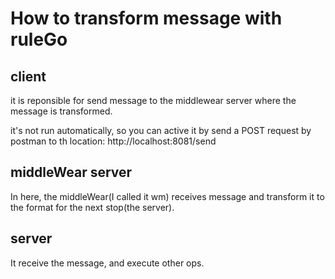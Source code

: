 # How to transform message with ruleGo 

## client
it is reponsible for send message to the middlewear server where the message is transformed.

it's not run automatically, so you can active it by send a POST request by postman to th location:
http://localhost:8081/send

## middleWear server

In here, the middleWear(I called it wm) receives message and transform it to the format for the next stop(the server).

## server

It receive the message, and execute other ops.
